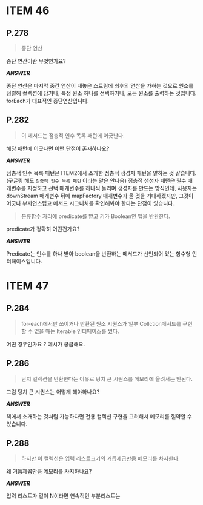 # ITEM 46

## P.278

> 종단 연산

종단 연산이란 무엇인가요?

_**ANSWER**_ 

종단 연산은 마지막 중간 연산이 내놓은 스트림에 최후의 연산을 가하는 것으로 원소를 정렬해 컬렉션에 담거나, 특정 원소 하나를 선택하거나, 모든 원소를  출력하는 것입니다. forEach가 대표적인 종단연산입니다. 

## P.282

> 이 메서드는 점층적 인수 목록 패턴에 어긋난다.

해당 패턴에 어긋나면 어떤 단점이 존재하나요?

_**ANSWER**_ 

점층적 인수 목록 패턴은 ITEM2에서 소개한 점층적 생성자 패턴을 말하는 것 같습니다.(구글링 해도 `점층적 인수 목록 패턴` 이라는 말은 안나옴) 점층적 생성자 패턴은 필수 매개변수를 지정하고 선택 매개변수를 하나씩 늘리며 생성자를 만드는 방식인데, 
사용자는 downStream 매개변수 뒤에 mapFactory 매개변수가 올 것을 기대하겠지만, 그것이 어긋나 부자연스럽고 메서드 시그니처를 확인해봐야 한다는 단점이 있습니다. 

> 분류함수 자리에 predicate를 받고 키가 Boolean인 맵을 반환한다.

predicate가 정확히 어떤건가요?

_**ANSWER**_ 

Predicate는 인수를 하나 받아 boolean을 반환하는 메서드가 선언되어 있는 함수형 인터페이스입니다. 

# ITEM 47

## P.284

> for-each에서만 쓰이거나 반환된 원소 시퀀스가 일부 Collction메서드를 구현할 수 없을 때는 Iterable 인터페이스를 썼다.

어떤 경우인가요 ? 예시가 궁금해요. 

## P.286

> 단지 컬렉션을 반환한다는 이유로 덩치 큰 시퀀스를 메모리에 올려서는 안된다.

그럼 덩치 큰 시퀀스는 어떻게 해야하나요?

_**ANSWER**_

책에서 소개하는 것처럼 가능하다면 전용 컬렉션 구현을 고려해서 메모리를 절약할 수 있습니다.

## P.288

> 하지만 이 컬렉션은 입력 리스트크기의 거듭제곱만큼 메모리를 차지한다.

왜 거듭제곱만큼 메모리를 차지하나요?

_**ANSWER**_

입력 리스트가 길이 N이라면 연속적인 부분리스트는 




